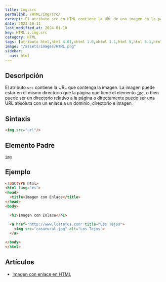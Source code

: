 ```yaml
---
title: img.src
permalink: /HTML/img/src/
excerpt: El atributo src en HTML contiene la URL de una imagen en la página web.
date: 2023-10-11
last_modified_at: 2024-01-10
key: HTML.i.img.src
category: HTML
tags: [atributo html,html 4.01,xhtml 1.0,xhtml 1.1,html 5,html 5.1,html 5.2]
image: "/assets/images/HTML.png"
sidebar:
  nav: html
---
```


## Descripción


El atributo `src` contiene la URL que contenga la imagen. La imagen puede estar en el mismo directorio que la página que tiene el elemento [`img`](https://www.w3api.com/HTML/img/), o bien puede ser un directorio relativo a la página o directamente puede ser una URL absoluta con un enlace a un dominio, directorio e imagen.


## Sintaxis


```html
<img src="url"/>
```


## Elemento Padre


[`img`](https://www.w3api.com/HTML/img/)


## Ejemplo


```html
<!DOCTYPE html>
<html lang="es">
<head>
  <title>Imagen con Enlace</title>
</head>
<body>

  <h1>Imagen con Enlace</h1>

  <a href="http://www.lostejos.com" title="Los Tejos">
    <img src="casarural.jpg" alt="Los Tejos">
  </a>

</body>
</html>
```


## Artículos

- [Imagen con enlace en HTML](https://lineadecodigo.com/html/imagen-con-enlace-en-html/)
